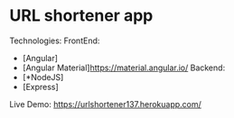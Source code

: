 # URL shortener app

Technologies:
FrontEnd:

- [Angular]
- [Angular Material]<https://material.angular.io/>
  Backend:
- [*NodeJS]
- [Express]

Live Demo: https://urlshortener137.herokuapp.com/
